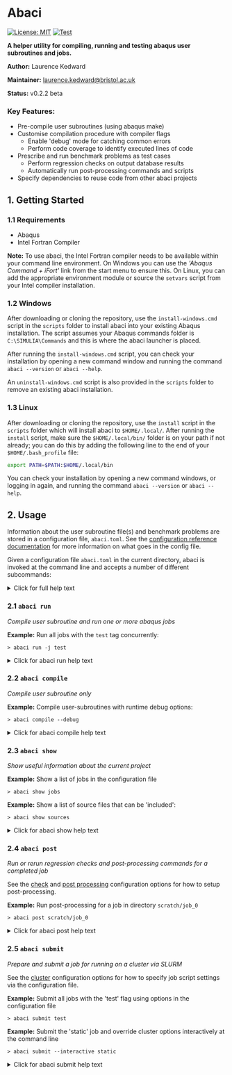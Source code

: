 # Abaci

[![License: MIT](https://img.shields.io/badge/License-MIT-blue.svg)](https://opensource.org/licenses/MIT)
[![Test](https://github.com/BristolCompositesInstitute/abaci/actions/workflows/Test.yml/badge.svg)](https://github.com/BristolCompositesInstitute/abaci/actions/workflows/Test.yml)

__A helper utility for compiling, running and testing abaqus user subroutines and jobs.__

__Author:__ Laurence Kedward

__Maintainer:__ laurence.kedward@bristol.ac.uk

__Status:__ v0.2.2 beta

### Key Features:

- Pre-compile user subroutines (using abaqus make)
- Customise compilation procedure with compiler flags
  - Enable 'debug' mode for catching common errors
  - Perform code coverage to identify executed lines of code
- Prescribe and run benchmark problems as test cases
  - Perform regression checks on output database results
  - Automatically run post-processing commands and scripts
- Specify dependencies to reuse code from other abaci projects

## 1. Getting Started

### 1.1 Requirements

- Abaqus
- Intel Fortran Compiler

__Note:__ To use abaci, the Intel Fortran compiler needs to be available within your command line environment.
On Windows you can use the *'Abaqus Command + iFort'* link from the start menu to ensure this.
On Linux, you can add the appropriate environment module or source the `setvars` script from your Intel compiler installation. 

### 1.2 Windows
After downloading or cloning the repository, use the `install-windows.cmd` script in the `scripts` folder
to install abaci into your existing Abaqus installation.
The script assumes your Abaqus commands folder is `C:\SIMULIA\Commands` and this is where the abaci launcher is placed.

After running the `install-windows.cmd` script, you can check your installation by opening a new command window
and running the command `abaci --version` or `abaci --help`.

An `uninstall-windows.cmd` script is also provided in the `scripts` folder to remove an existing abaci installation.

### 1.3 Linux

After downloading or cloning the repository, use the `install` script in the `scripts` folder which will install abaci to `$HOME/.local/`.
After running the `install` script, make sure the `$HOME/.local/bin/` folder is on your path if not already;
you can do this by adding the following line to the end of your `$HOME/.bash_profile` file:

```bash
export PATH=$PATH:$HOME/.local/bin
```

You can check your installation by opening a new command windows, or logging in again, and running the command `abaci --version` or `abaci --help`.

## 2. Usage

Information about the user subroutine file(s) and benchmark problems are stored in a configuration file, `abaci.toml`.
See the [configuration reference documentation](config-reference.md) for more information on what goes in the config file.

Given a configuration file `abaci.toml` in the current directory, abaci is invoked at the command line and accepts a number of different subcommands:

<details>
<summary>Click for full help text</summary>
  
```
usage: abaci [-h] [-V] [--update [[REPO:]GITREF]] {post,submit,run,compile,show} ...

Utility for compiling and running abaqus jobs with user subroutines

positional arguments:
  {post,submit,run,compile,show}
                        Subcommand to run
    post                Run regression checks and post-processing scripts for
                        a completed job
    submit              Compile user subroutines and submit jobs to cluster
                        (SLURM)
    run                 Compile user subroutines and run an abaqus job
    compile             Compile user subroutines only
    show                Show useful information about this project

optional arguments:
  -h, --help            show this help message and exit
  -V, --version         show abaci version
  --update [[REPO:]GITREF]
                        update abaci from upstream

Run a subcommand with --help to view specific help for that command, for
example: abaci compile --help
```
  
 </details>

### 2.1 `abaci run`

 _Compile user subroutine and run one or more abaqus jobs_

__Example:__
Run all jobs with the `test` tag concurrently:

```
> abaci run -j test
```

<details>
<summary>Click for abaci run help text</summary>
  
```
usage: abaci run [-h] [-v | -q] [--config CONFIG] [-t] [-d] [-0] [-b]
                 [-n NPROC] [-j [NJOB]]
                 [job-spec]

Compile user subroutines and run one or abaqus jobs as described by job-spec

positional arguments:
  job-spec              Either: a comma-separated list of job tags or jobs
                        names to filter jobs specified in the manifest; OR a
                        path to an abaqus job file to run.

optional arguments:
  -h, --help            show this help message and exit
  -v, --verbose         output more information from abaci
  -q, --quiet           output less information from abaci
  --config CONFIG       specify a different config file to default
                        ("abaci.toml")
  -t, --codecov         compile subroutines for code coverage analysis
  -d, --debug           enable run-time debugging checks
  -c, --check           enable strict compile-time checks
  -0, --noopt           compile without any optimisations
  -b, --background      run abaci in the background after compilation
  -n NPROC, --nproc NPROC
                        specify number of threads/processes to run with Abaqus
  -j [NJOB], --jobs [NJOB]
                        run jobs concurrently, optionally specify a maximum
                        number of concurrently running jobs
```
</details>

### 2.2 `abaci compile`

 _Compile user subroutine only_

__Example:__
Compile user-subroutines with runtime debug options:

```
> abaci compile --debug
```

<details>
<summary>Click for abaci compile help text</summary>
  
```
usage: abaci compile [-h] [-v | -q] [--config CONFIG] [-t] [-d] [-0]

Compile user subroutines and exit

optional arguments:
  -h, --help       show this help message and exit
  -v, --verbose    output more information from abaci
  -q, --quiet      output less information from abaci
  --config CONFIG  specify a different config file to default ("abaci.toml")
  -t, --codecov    compile subroutines for code coverage analysis
  -d, --debug      enable run-time debugging checks
  -c, --check      enable strict compile-time checks
  -0, --noopt      compile without any optimisations
```
</details>

### 2.3 `abaci show`

_Show useful information about the current project_

__Example:__
Show a list of jobs in the configuration file

```
> abaci show jobs
```

__Example:__
Show a list of source files that can be 'included':

```
> abaci show sources
```

<details>
<summary>Click for abaci show help text</summary>
  
```
usage: abaci show [-h] [-v | -q] [--config CONFIG] [object [object ...]]

Show useful information about this project

positional arguments:
  object           {config|jobs|dependencies|sources}

optional arguments:
  -h, --help       show this help message and exit
  -v, --verbose    output more information from abaci
  -q, --quiet      output less information from abaci
  --config CONFIG  specify a different config file to default ("abaci.toml")
```
</details>


### 2.4 `abaci post`

_Run or rerun regression checks and post-processing commands for a completed job_

See the [check](config-reference.md#check-options-optional) and [post processing](config-reference.md#post-process-string-optional) configuration options for how to setup post-processing.

__Example:__
Run post-processing for a job in directory `scratch/job_0`

```
> abaci post scratch/job_0
```


<details>
<summary>Click for abaci post help text</summary>
  
```
usage: abaci post [-h] [-v | -q] [--config CONFIG] job-dir

Run regression checks and post-processing scripts for a completed job

positional arguments:
  job-dir          Path to job output directory

optional arguments:
  -h, --help       show this help message and exit
  -v, --verbose    output more information from abaci
  -q, --quiet      output less information from abaci
  --config CONFIG  specify a different config file to default ("abaci.toml")
```
</details>


### 2.5 `abaci submit`

_Prepare and submit a job for running on a cluster via SLURM_

See the [cluster](config-reference.md#cluster-section-optional) configuration options for how to specify job script settings via the configuration file.

__Example:__
Submit all jobs with the 'test' flag using options in the configuration file

```
> abaci submit test
```

__Example:__
Submit the 'static' job and override cluster options interactively at the command line

```
> abaci submit --interactive static
```

<details>
<summary>Click for abaci submit help text</summary>
  
```
usage: abaci submit [-h] [-v | -q] [--config CONFIG] [-t] [-d] [-c] [-0] [-i]
                    [-n]
                    [job-spec]

Compile user subroutines and submit jobs to cluster (SLURM)

positional arguments:
  job-spec           Either: a comma-separated list of job tags or jobs names
                     to filter jobs specified in the manifest; OR a path to an
                     abaqus job file to run.

optional arguments:
  -h, --help         show this help message and exit
  -v, --verbose      output more information from abaci
  -q, --quiet        output less information from abaci
  --config CONFIG    specify a different config file to default ("abaci.toml")
  -t, --codecov      compile subroutines for code coverage analysis
  -d, --debug        enable run-time debugging checks
  -c, --check        enable strict compile-time checks
  -0, --noopt        compile without any optimisations
  -i, --interactive  interactively override job setting defaults before
                     submitting
  -n, --no-submit    prepare job files, but don't submit the batch job
```
</details>